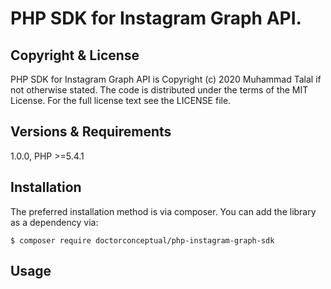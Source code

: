 
<h1>PHP SDK for Instagram Graph API.</h1>

Copyright & License
-------------------
PHP SDK for Instagram Graph API is
Copyright (c) 2020 Muhammad Talal if not otherwise stated. The code
is distributed under the terms of the MIT License. For the full license
text see the LICENSE file.

Versions & Requirements
-----------------------
1.0.0, PHP >=5.4.1

Installation
------------
The preferred installation method is via composer. You can add the library
as a dependency via:

`$ composer require doctorconceptual/php-instagram-graph-sdk`

Usage
-----
<?php

use Instagram\Instagram;

?>

